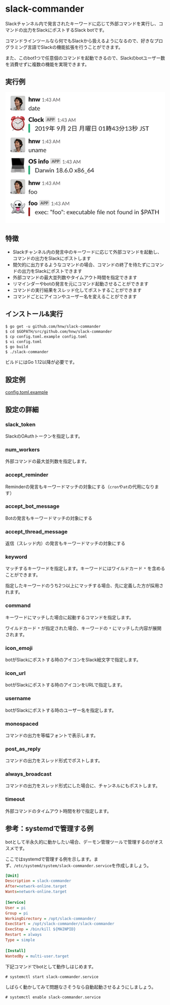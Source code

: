 # slack-commander

Slackチャンネル内で発言されたキーワードに応じて外部コマンドを実行し、コマンドの出力をSlackにポストするSlack botです。

コマンドラインツールなら何でもSlackから扱えるようになるので、好きなプログラミング言語でSlackの機能拡張を行うことができます。

また、このbot1つで任意個のコマンドを起動できるので、Slackのbotユーザー数を消費せずに複数の機能を実現できます。

## 実行例

![色つきでポストされている様子](./doc/colored-post.png)

## 特徴

 * Slackチャンネル内の発言中のキーワードに応じて外部コマンドを起動し、コマンドの出力をSlackにポストします
 * 間欠的に出力するようなコマンドの場合、コマンドの終了を待たずにコマンドの出力をSlackにポストできます
 * 外部コマンドの最大並列数やタイムアウト時間を指定できます
 * リマインダーやbotの発言を元にコマンド起動させることができます
 * コマンドの実行結果をスレッド化してポストすることができます
 * コマンドごとにアイコンやユーザー名を変えることができます

## インストール&実行

```
$ go get -u github.com/hnw/slack-commander
$ cd $GOPATH/src/github.com/hnw/slack-commander
$ cp config.toml.example config.toml
$ vi config.toml
$ go build
$ ./slack-commander
```

ビルドにはGo 1.12以降が必要です。

## 設定例

[config.toml.example](./config.toml.example)

## 設定の詳細

### slack_token

SlackのOAuthトークンを指定します。

### num_workers

外部コマンドの最大並列数を指定します。

### accept_reminder

Reminderの発言もキーワードマッチの対象にする（`cron`や`at`の代用になります）

### accept_bot_message

Botの発言もキーワードマッチの対象にする

### accept_thread_message

返信（スレッド内）の発言もキーワードマッチの対象にする

### keyword

マッチするキーワードを指定します。キーワードにはワイルドカード `*` を含めることができます。

指定したキーワードのうち2つ以上にマッチする場合、先に定義した方が採用されます。

### command

キーワードにマッチした場合に起動するコマンドを指定します。

ワイルドカード `*` が指定された場合、キーワードの `*` にマッチした内容が展開されます。

### icon_emoji

botがSlackにポストする時のアイコンをSlack絵文字で指定します。

### icon_url

botがSlackにポストする時のアイコンをURLで指定します。

### username

botがSlackにポストする時のユーザー名を指定します。

### monospaced

コマンドの出力を等幅フォントで表示します。

### post_as_reply

コマンドの出力をスレッド形式でポストします。

### always_broadcast

コマンドの出力をスレッド形式にした場合に、チャンネルにもポストします。

### timeout

外部コマンドのタイムアウト時間を秒で指定します。

## 参考：systemdで管理する例

botとして半永久的に動かしたい場合、デーモン管理ツールで管理するのがオススメです。

ここではsystemdで管理する例を示します。まず、`/etc/systemd/system/slack-commander.service`を作成しましょう。

``` ini
[Unit]
Description = slack-commander
After=network-online.target
Wants=network-online.target

[Service]
User = pi
Group = pi
WorkingDirectory = /opt/slack-commander/
ExecStart = /opt/slack-commander/slack-commander
ExecStop = /bin/kill ${MAINPID}
Restart = always
Type = simple

[Install]
WantedBy = multi-user.target
```

下記コマンドでbotとして動作しはじめます。

``` 
# systemctl start slack-commander.service
```

しばらく動かしてみて問題なさそうなら自動起動させるようにしましょう。

``` 
# systemctl enable slack-commander.service
```
